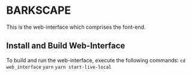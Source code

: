 # BARKSCAPE

This is the web-interface which comprises the font-end.

## Install and Build Web-Interface

To build and run the web-interface, execute the following commands:
`cd web_interface`
`yarn`
`yarn start-live-local`
